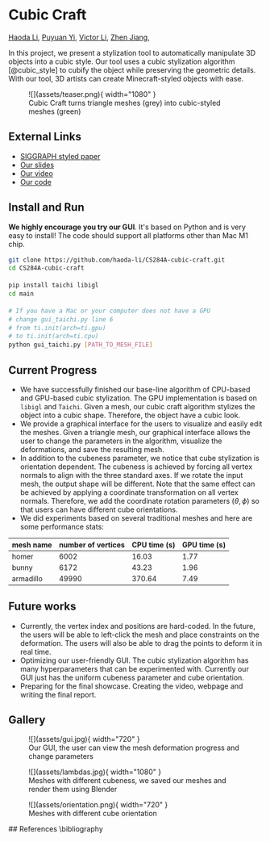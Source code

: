 # Cubic Craft

[Haoda Li](https://github.com/haoda-li), 
[Puyuan Yi](https://github.com/JamesYi2953), 
[Victor Li](https://github.com/weiji-li), 
[Zhen Jiang](https://github.com/Jz1116), 


In this project, we present a stylization tool to automatically manipulate 3D objects into a cubic style. Our tool uses a cubic stylization algorithm [@cubic_style] to cubify the object while preserving the geometric details. With our tool, 3D artists can create Minecraft-styled objects with ease. 


<figure markdown>
  ![](assets/teaser.png){ width="1080" }
  <figcaption>Cubic Craft turns triangle meshes (grey) into cubic-styled meshes (green)</figcaption>
</figure>

## External Links
- [SIGGRAPH styled paper](./assets/cube_craft.pdf)
- [Our slides](https://docs.google.com/presentation/d/12iifKoNhjGInhJqSMDu6pAhNFBX3i4AgdjXz3iN-nas/edit?usp=share_link)
- [Our video](https://drive.google.com/file/d/1zCyl1HJOp3MiYYKhZTIQK5oc2nY-kC44/view?usp=share_link)
- [Our code](https://github.com/haoda-li/CS284A-cubic-craft)

## Install and Run

__We highly encourage you try our GUI__. It's based on Python and is very easy to install! The code should support all platforms other than Mac M1 chip.

```bash
git clone https://github.com/haoda-li/CS284A-cubic-craft.git
cd CS284A-cubic-craft

pip install taichi libigl
cd main

# If you have a Mac or your computer does not have a GPU
# change gui_taichi.py line 6 
# from ti.init(arch=ti.gpu)
# to ti.init(arch=ti.cpu)
python gui_taichi.py [PATH_TO_MESH_FILE]
```
## Current Progress

- We have successfully finished our base-line algorithm of CPU-based and GPU-based cubic stylization. The GPU implementation
is based on `libigl` and `Taichi`. Given a mesh, our cubic craft algorithm stylizes the object into a cubic shape. Therefore, the object have a cubic look.
- We provide a graphical interface for the users to visualize and easily edit the meshes. Given a triangle mesh, our graphical interface allows the user to change the parameters in the algorithm, visualize the deformations, and save the resulting mesh.
- In addition to the cubeness parameter, we notice that cube stylization is orientation dependent. The cubeness is achieved by forcing all vertex normals to align with the three standard axes. If we rotate the input mesh, the output shape will be different. Note that the same effect can be achieved by applying a coordinate transformation on all vertex normals. Therefore, we add the coordinate rotation parameters $(\theta, \phi)$ so that users can have different cube orientations.
- We did experiments based on several traditional meshes and here are some performance stats:
  
| mesh name | number of vertices | CPU time (s) | GPU time (s) |
| --- | --- | --- | --- |
| homer | 6002 | 16.03 | 1.77 |
| bunny | 6172 | 43.23 | 1.96 | 
| armadillo | 49990 | 370.64 | 7.49 |

## Future works
- Currently, the vertex index and positions are hard-coded. In the future, the users will be able to left-click the mesh and place constraints on the deformation. The users will also be able to drag the points to deform it in real time.
- Optimizing our user-friendly GUI. The cubic stylization algorithm has many hyperparameters that can be experimented with. Currently our GUI just has the uniform cubeness parameter and cube orientation.
- Preparing for the final showcase. Creating the video, webpage and writing the final report.

## Gallery
<figure markdown>
  ![](assets/gui.jpg){ width="720" }
  <figcaption>Our GUI, the user can view the mesh deformation progress and change parameters</figcaption>
</figure>

<figure markdown>
  ![](assets/lambdas.jpg){ width="1080" }
  <figcaption>Meshes with different cubeness, we saved our meshes and render them using Blender</figcaption>
</figure>

<figure markdown>
  ![](assets/orientation.png){ width="720" }
  <figcaption>Meshes with different cube orientation</figcaption>
</figure>
## References
\bibliography
